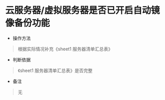 # 云服务器/虚拟服务器是否已开启自动镜像备份功能

- 操作方法
> 根据实际情况补充《sheet1 服务器清单汇总表》

- 判断依据
> 《sheet1 服务器清单汇总表》是否完整

- 备注
> 无